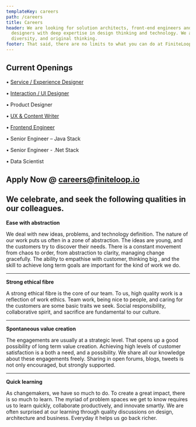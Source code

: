 ```yaml
---
templateKey: careers
path: /careers
title: Careers
header: We are looking for solution architects, front-end engineers and
  designers with deep expertise in design thinking and technology. We appreciate
  diversity, and original thinking.
footer: That said, there are no limits to what you can do at FiniteLoop
---
```

## Current Openings

<div class="two-column">

•	[Service / Experience Designer](https://www.notion.so/finiteloopstudio/Experience-Service-designer-FiniteLoop-4207b4328ba64d159fcf3d871323ba5f) 

•	[Interaction / UI Designer](https://www.notion.so/finiteloopstudio/Interaction-and-UI-designer-FiniteLoop-669ebf050dc540f986a365d3cb7a0eca)

•	Product Designer

•	[UX & Content Writer](https://www.notion.so/finiteloopstudio/UX-and-Content-Writer-FiniteLoop-2ec94d32cbca4e918e6cb2f21fc43e9e)

•	[Frontend Engineer](https://www.notion.so/finiteloopstudio/Frontend-Engineer-Finiteloop-45f9f1655275477f8c51615a21346ca3)

•	Senior Engineer – Java Stack

•	Senior Engineer - .Net Stack

•	Data Scientist

</div>

## Apply Now @ [careers@finiteloop.io](mailto:careers@finiteloop.io)

## We celebrate, and seek the following qualities in our colleagues.



<div class="two-column">


**Ease with abstraction**

We deal with new ideas, problems, and technology definition. The nature of our work puts us often in a zone of abstraction. The ideas are young, and the customers try to discover their needs. There is a constant movement from chaos to order, from abstraction to clarity, managing change gracefully. The ability to empathise with customer, thinking big , and the skill to achieve long term goals are important for the kind of work we do.

- - -

**Strong ethical fibre**

A strong ethical fibre is the core of our team. To us, high quality work is a reflection of work ethics. Team work, being nice to people, and caring for the customers are some basic traits we seek. Social responsibility, collaborative spirit, and sacrifice are fundamental to our culture.

- - -

**Spontaneous value creation**

The engagements are usually at a strategic level. That opens up a good possibility of long term value creation. Achieving high levels of customer satisfaction is a both a need, and a possibility. We share all our knowledge about these engagements freely. Sharing in open forums, blogs, tweets is not only encouraged, but strongly supported.

- - -

**Quick learning**

As changemakers, we have so much to do. To create a great impact, there is so much to learn. The myriad of problem spaces we get to know requires us to learn quickly, collaborate productively, and innovate smartly. We are often surprised at our learning through quality discussions on design, architecture and business. Everyday it helps us go back richer.

</div>